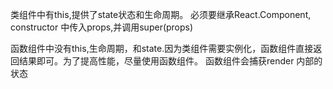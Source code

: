 类组件中有this,提供了state状态和生命周期。
必须要继承React.Component,
constructor 中传入props,并调用super(props)

函数组件中没有this,生命周期，和state.因为类组件需要实例化，函数组件直接返回结果即可。为了提高性能，尽量使用函数组件。
函数组件会捕获render 内部的状态